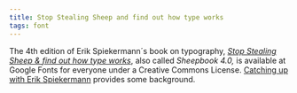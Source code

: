 ```yaml
---
title: Stop Stealing Sheep and find out how type works
tags: font
---
```

The 4th edition of Erik Spiekermann´s book on typography, [<cite>Stop Stealing Sheep & find out how type works</cite>](https://fonts.google.com/knowledge/stop_stealing_sheep.pdf), also called *Sheepbook 4.0,* is available at Google Fonts for everyone under a Creative Commons License. [Catching up with Erik Spiekermann](https://design.google/library/catching-up-with-erik-spiekermann/) provides some background.
